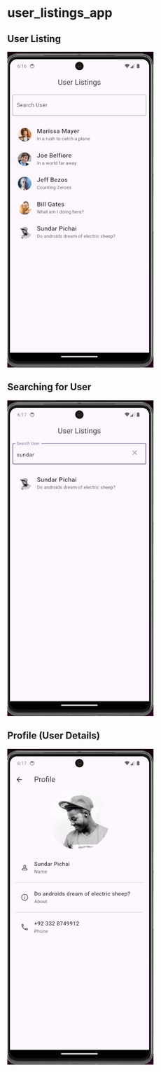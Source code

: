 # user_listings_app

## User Listing

![User Listing](./screenshots/user%20listings.png)

## Searching for User

![User Searching](./screenshots/search.png)

## Profile (User Details)

![Profile](./screenshots/profile.png)
